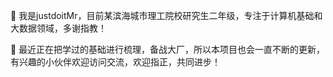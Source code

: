 👋 我是justdoitMr，目前某滨海城市理工院校研究生二年级，专注于计算机基础和大数据领域，多谢指教！

👋 最近正在把学过的基础进行梳理，备战大厂，所以本项目也会一直不断的更新，有兴趣的小伙伴欢迎访问交流，欢迎指正，共同进步！
